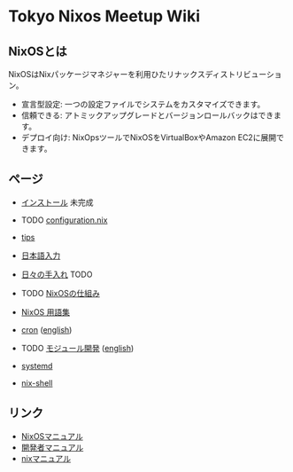 # Tokyo Nixos Meetup Wiki

## NixOSとは

NixOSはNixパッケージマネジャーを利用ひたリナックスディストリビューション。

- 宣言型設定: 一つの設定ファイルでシステムをカスタマイズできます。
- 信頼できる: アトミックアップグレードとバージョンロールバックはできます。
- デプロイ向け: NixOpsツールでNixOSをVirtualBoxやAmazon EC2に展開できます。 

## ページ

- [インストール](pages/install.md) 未完成
- TODO [configuration.nix](pages/configuration.nix.md)
- [tips](pages/tips.md)
- [日本語入力](pages/japanese-input.md)
- [日々の手入れ](pages/using-nixos.md) TODO
- TODO [NixOSの仕組み](pages/internals.md)
- [NixOS 用語集](pages/terminology.md)

- [cron](pages/cron.md) ([english](pages/cron.en.md))
- TODO [モジュール開発](pages/module-dev.md) ([english](pages/module-dev.en.md))
- [systemd](pages/systemd.md)
- [nix-shell](pages/nix-shell)

## リンク

- [NixOSマニュアル](https://nixos.org/nixos/manual/)
- [開発者マニュアル](https://nixos.org/nixpkgs/manual/)
- [nixマニュアル](http://nixos.org/nix/manual/)
